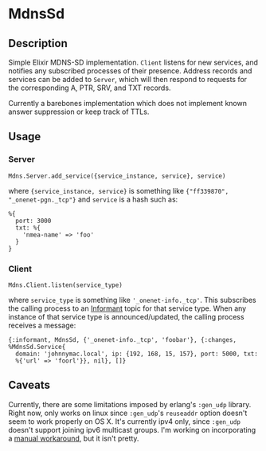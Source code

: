 # MdnsSd

## Description

Simple Elixir MDNS-SD implementation. `Client` listens for new services, and notifies
any subscribed processes of their presence. Address records and services can be
added to `Server`, which will then respond to requests for the corresponding
A, PTR, SRV, and TXT records.

Currently a barebones implementation which does not implement known answer
suppression or keep track of TTLs.

## Usage
### Server
```
Mdns.Server.add_service({service_instance, service}, service)
```
where `{service_instance, service}` is something like
`{"ff339870", "_onenet-pgn._tcp"}` and `service` is a hash such as:
 ```
 %{
   port: 3000
   txt: %{
     'nmea-name' => 'foo'
   }
 }
 ```

### Client
```
Mdns.Client.listen(service_type)
```
where `service_type` is something like `'_onenet-info._tcp'`. This subscribes the
calling process to an [Informant](github.com/ghitchens/informant) topic for that service type.
When any instance of that service type is announced/updated, the calling process
receives a message:
```
{:informant, MdnsSd, {'_onenet-info._tcp', 'foobar'}, {:changes, %MdnsSd.Service{
  domain: 'johnnymac.local', ip: {192, 168, 15, 157}, port: 5000, txt:
  %{'url' => 'foorl'}}, nil}, []}
```

## Caveats
Currently, there are some limitations imposed by erlang's `:gen_udp` library.
Right now, only works on linux since `:gen_udp`'s `reuseaddr` option doesn't seem
to work properly on OS X. It's currently ipv4 only, since `:gen_udp` doesn't
support joining ipv6 multicast groups. I'm working on incorporating a [manual workaround](http://stackoverflow.com/questions/38376640/cant-add-multicast-group), but
it isn't pretty.
